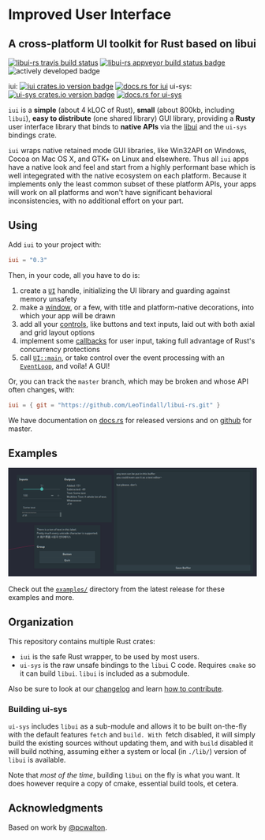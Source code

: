 # Improved User Interface
## A cross-platform UI toolkit for Rust based on libui
[![libui-rs travis build status](https://api.travis-ci.org/LeoTindall/libui-rs.svg?branch=master)](https://travis-ci.org/LeoTindall/libui-rs/)
[![libui-rs appveyor build status badge](https://ci.appveyor.com/api/projects/status/github/leotindall/libui-rs)](https://ci.appveyor.com/project/LeoTindall/libui-rs)
![actively developed badge](https://img.shields.io/badge/maintenance-actively--developed-brightgreen.svg)

iui: [![iui crates.io version badge](https://img.shields.io/crates/v/iui.svg)](https://crates.io/crates/iui/)
[![docs.rs for iui](https://docs.rs/iui/badge.svg)](https://docs.rs/iui)
ui-sys: [![ui-sys crates.io version badge](https://img.shields.io/crates/v/ui-sys.svg)](https://crates.io/crates/ui-sys/)
[![docs.rs for ui-sys](https://docs.rs/ui-sys/badge.svg)](https://docs.rs/ui)

`iui` is a **simple** (about 4 kLOC of Rust), **small** (about 800kb, including `libui`), **easy to distribute** (one shared library) GUI library, providing a **Rusty** user interface library that binds to **native APIs** via the [libui](https://github.com/andlabs/libui) and the `ui-sys` bindings crate.

`iui` wraps native retained mode GUI libraries, like Win32API on Windows, Cocoa on Mac OS X, and GTK+ on Linux and elsewhere. Thus all `iui` apps have a native look and feel and start from a highly performant base which is well integegrated with the native ecosystem on each platform. Because it implements only the least common subset of these platform APIs, your apps will work on all platforms and won't have significant behavioral inconsistencies, with no additional effort on your part.

## Using

Add `iui` to your project with:

```toml
iui = "0.3"
```

Then, in your code, all you have to do is:

1. create a [`UI`](https://docs.rs/iui/*/iui/struct.UI.html#method.init) handle, initializing the UI library and guarding against memory unsafety
1. make a [window](https://docs.rs/iui/*/iui/controls/struct.Window.html), or a few, with title and platform-native decorations, into which your app will be drawn
1. add all your [controls](https://docs.rs/iui/*/iui/controls/index.html), like buttons and text inputs, laid out with both axial and grid layout options
1. implement some [callbacks](https://docs.rs/iui/*/iui/controls/struct.Button.html#method.on_clicked) for user input, taking full advantage of Rust's concurrency protections
1. call [`UI::main`](https://docs.rs/iui/*/iui/struct.UI.html#method.main), or take control over the event processing with an [`EventLoop`](https://docs.rs/iui/*/iui/struct.EventLoop.html), and voíla! A GUI!

Or, you can track the `master` branch, which may be broken and whose API often changes, with:

```toml
iui = { git = "https://github.com/LeoTindall/libui-rs.git" }
```

We have documentation on [docs.rs](https://docs.rs/iui) for released versions and on [github](https://leotindall.github.io/libui-rs/iui/index.html) for master.

## Examples

![Three example GUI applications running on Linux](themed.png)

Check out the [`examples/`](https://github.com/LeoTindall/libui-rs/tree/0.3.0/iui/examples) directory from the latest release for these examples and more.

## Organization

This repository contains multiple Rust crates: 

* `iui` is the safe Rust wrapper, to be used by most users.
* `ui-sys` is the raw unsafe bindings to the `libui` C code. Requires `cmake` so it can build `libui`. `libui` is included as a submodule. 

Also be sure to look at our [changelog](CHANGELOG.md) and learn [how to contribute](CONTRIBUTING.md).


### Building ui-sys

`ui-sys` includes `libui` as a sub-module and allows it to be built on-the-fly with the
default features `fetch` and `build. With `fetch disabled, it will simply build the
existing sources without updating them, and with `build` disabled it will build nothing,
assuming either a system or local (in `./lib/`) version of `libui` is available.

Note that _most of the time_, building `libui` on the fly is what you want. It does however
require a copy of cmake, essential build tools, et cetera.

## Acknowledgments

Based on work by [@pcwalton](https://github.com/pcwalton/).
